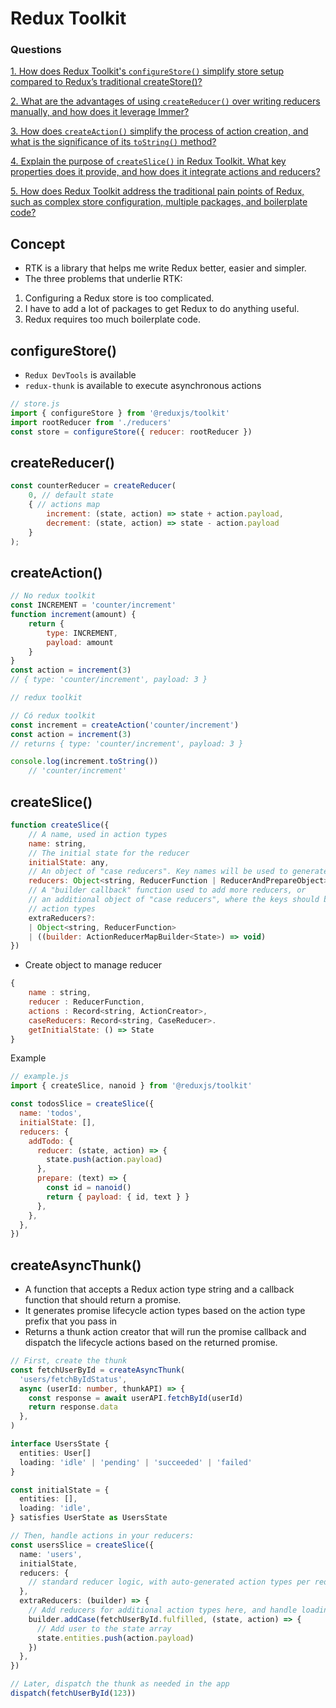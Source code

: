 # Redux Toolkit

### Questions

[1. How does Redux Toolkit's `configureStore()` simplify store setup compared to Redux’s traditional createStore()?](../Questions.md#redux-toolkit-1)

[2. What are the advantages of using `createReducer()` over writing reducers manually, and how does it leverage Immer?](../Questions.md#redux-toolkit-2)

[3. How does `createAction()` simplify the process of action creation, and what is the significance of its `toString()` method?](../Questions.md#redux-toolkit-3)

[4. Explain the purpose of `createSlice()` in Redux Toolkit. What key properties does it provide, and how does it integrate actions and reducers?](../Questions.md#redux-toolkit-4)

[5. How does Redux Toolkit address the traditional pain points of Redux, such as complex store configuration, multiple packages, and boilerplate code?](../Questions.md#redux-toolkit-5)

## Concept

- RTK is a library that helps me write Redux better, easier and simpler.
- The three problems that underlie RTK:
1. Configuring a Redux store is too complicated.
2. I have to add a lot of packages to get Redux to do anything useful.
3. Redux requires too much boilerplate code.

## configureStore()

- `Redux DevTools` is available
- `redux-thunk` is available to execute asynchronous actions

```jsx
// store.js
import { configureStore } from '@reduxjs/toolkit'
import rootReducer from './reducers'
const store = configureStore({ reducer: rootReducer })
```

## createReducer()

```jsx
const counterReducer = createReducer(
	0, // default state 
	{ // actions map
		increment: (state, action) => state + action.payload,
		decrement: (state, action) => state - action.payload
	}
);
```

## createAction()

```jsx
// No redux toolkit
const INCREMENT = 'counter/increment'
function increment(amount) {
	return {
		type: INCREMENT,
		payload: amount
	}
}
const action = increment(3)
// { type: 'counter/increment', payload: 3 }

// redux toolkit

// Có redux toolkit
const increment = createAction('counter/increment')
const action = increment(3)
// returns { type: 'counter/increment', payload: 3 }

console.log(increment.toString())
	// 'counter/increment'
```

## createSlice()

```jsx
function createSlice({
    // A name, used in action types
    name: string,
    // The initial state for the reducer
    initialState: any,
    // An object of "case reducers". Key names will be used to generate actions.
    reducers: Object<string, ReducerFunction | ReducerAndPrepareObject>
    // A "builder callback" function used to add more reducers, or
    // an additional object of "case reducers", where the keys should be other
    // action types
    extraReducers?:
    | Object<string, ReducerFunction>
    | ((builder: ActionReducerMapBuilder<State>) => void)
})
```

- Create object to manage reducer

```jsx
{
    name : string,
    reducer : ReducerFunction,
    actions : Record<string, ActionCreator>,
    caseReducers: Record<string, CaseReducer>.
    getInitialState: () => State
}
```

Example

```jsx
// example.js
import { createSlice, nanoid } from '@reduxjs/toolkit'

const todosSlice = createSlice({
  name: 'todos',
  initialState: [],
  reducers: {
    addTodo: {
      reducer: (state, action) => {
        state.push(action.payload)
      },
      prepare: (text) => {
        const id = nanoid()
        return { payload: { id, text } }
      },
    },
  },
})
```

## createAsyncThunk()

- A function that accepts a Redux action type string and a callback function that should return a promise. 
- It generates promise lifecycle action types based on the action type prefix that you pass in
- Returns a thunk action creator that will run the promise callback and dispatch the lifecycle actions based on the returned promise.

```ts
// First, create the thunk
const fetchUserById = createAsyncThunk(
  'users/fetchByIdStatus',
  async (userId: number, thunkAPI) => {
    const response = await userAPI.fetchById(userId)
    return response.data
  },
)

interface UsersState {
  entities: User[]
  loading: 'idle' | 'pending' | 'succeeded' | 'failed'
}

const initialState = {
  entities: [],
  loading: 'idle',
} satisfies UserState as UsersState

// Then, handle actions in your reducers:
const usersSlice = createSlice({
  name: 'users',
  initialState,
  reducers: {
    // standard reducer logic, with auto-generated action types per reducer
  },
  extraReducers: (builder) => {
    // Add reducers for additional action types here, and handle loading state as needed
    builder.addCase(fetchUserById.fulfilled, (state, action) => {
      // Add user to the state array
      state.entities.push(action.payload)
    })
  },
})

// Later, dispatch the thunk as needed in the app
dispatch(fetchUserById(123))
```